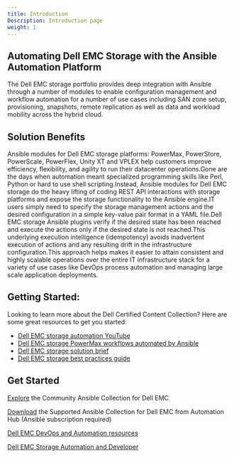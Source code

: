 ```yaml
---
title: Introduction
Description: Introduction page
weight: 1
---
```


## Automating Dell EMC Storage with the Ansible Automation Platform

The Dell EMC storage portfolio provides deep integration with Ansible through a number of modules to enable configuration management and workflow automation for a number of use cases including SAN zone setup, provisioning, snapshots, remote replication as well as data and workload mobility across the hybrid cloud.

Solution Benefits
-----------------

Ansible modules for Dell EMC storage platforms: PowerMax, PowerStore, PowerScale, PowerFlex, Unity XT and VPLEX help
customers improve efficiency, flexibility, and agility to run their datacenter operations.Gone are the days when automation meant specialized programming skills like Perl, Python or hard to
use shell scripting.Instead, Ansible modules for Dell EMC storage do the heavy lifting of coding REST API interactions with storage platforms and expose the storage functionality to the Ansible engine.IT users simply need to specify the storage management actions and the desired configuration in a simple key-value pair format in a YAML file.Dell EMC storage Ansible plugins verify if the desired state has been reached and execute the actions only if the desired state is not reached.This underlying execution intelligence (idempotency) avoids inadvertent execution of actions and any resulting drift in the infrastructure configuration.This approach helps makes it easier to attain consistent and highly scalable operations over the entire IT infrastructure stack for a variety of use cases like DevOps process automation and managing large scale application deployments.

Getting Started:
----------------
Looking to learn more about the Dell Certified Content
Collection? Here are some great resources to get you started:

- [Dell EMC storage automation YouTube](https://www.youtube.com/playlist?list=PLbssOJyyvHuVXyKi0c9Z7NLqBiDiwF1eA)
- [Dell EMC storage PowerMax workflows automated by Ansible](https://www.youtube.com/watch?v=yqkJOf0qDxE&list=PLbssOJyyvHuVXyKi0c9Z7NLqBiDiwF1eA&index=5&t=22s)
- [Dell EMC storage solution brief](https://www.delltechnologies.com/asset/en-us/products/storage/briefs-summaries/h17892-dellemc-storage-integration-devops-it-automation-so.pdf)
- [Dell EMC storage best practices guide](https://www.delltechnologies.com/asset/en-us/products/storage/technical-support/h17939-best-practices-guide-ansible-modules-for-powermax.pdf)

Get Started
---------------
[Explore](https://galaxy.ansible.com/dellemc) the Community Ansible Collection for Dell EMC

[Download](https://access.redhat.com/articles/3642632) the Supported Ansible Collection for Dell EMC from Automation Hub (Ansible subscription required)

[Dell EMC DevOps and Automation resources](https://www.delltechnologies.com/en-us/storage/storage-automation-and-developer-resources/index.htm#tab0=0)

[Dell EMC Storage Automation and Developer](https://www.delltechnologies.com/en-us/storage/storage-automation-and-developer-resources/index.htm#tab0=0)
